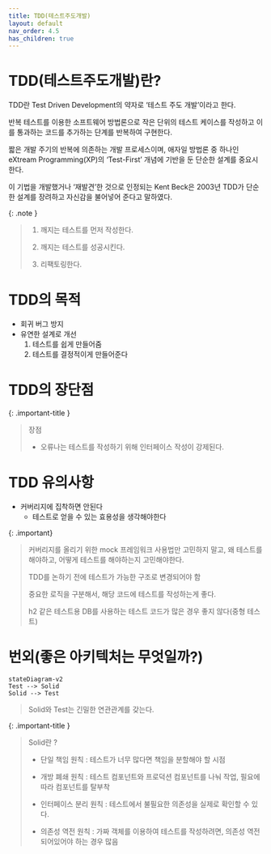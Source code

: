 ```yaml
---
title: TDD(테스트주도개발)
layout: default
nav_order: 4.5
has_children: true
---
```


# TDD(테스트주도개발)란?

TDD란 Test Driven Development의 약자로 ‘테스트 주도 개발’이라고 한다.

반복 테스트를 이용한 소프트웨어 방법론으로 작은 단위의 테스트 케이스를 작성하고 이를 통과하는 코드를 추가하는 단계를 반복하여 구현한다.

짧은 개발 주기의 반복에 의존하는 개발 프로세스이며, 애자일 방법론 중 하나인 eXtream Programming(XP)의 ‘Test-First’ 개념에 기반을 둔 단순한 설계를 중요시한다.

이 기법을 개발했거나 ‘재발견’한 것으로 인정되는 Kent Beck은 2003년 TDD가 단순한 설계를 장려하고 자신감을 불어넣어 준다고 말하였다.

{: .note }

> 1. 깨지는 테스트를 먼저 작성한다.
>
> 1. 깨지는 테스트를 성공시킨다.
>
> 1. 리팩토링한다.

# TDD의 목적

- 회귀 버그 방지
- 유연한 설계로 개선
  1. 테스트를 쉽게 만들어줌
  2. 테스트를 결정적이게 만들어준다

# TDD의 장단점

{: .important-title }

> 장점
>
> - 오류나는 테스트를 작성하기 위해 인터페이스 작성이 강제된다.

# TDD 유의사항

- 커버리지에 집착하면 안된다
  - 테스트로 얻을 수 있는 효용성을 생각해야한다

{: .important}

> 커버리지를 올리기 위한 mock 프레임워크 사용법만 고민하지 말고, 왜 테스트를 해야하고, 어떻게 테스트를 해야하는지 고민해야한다.
>
> TDD를 논하기 전에 테스트가 가능한 구조로 변경되어야 함
>
> 중요한 로직을 구분해서, 해당 코드에 테스트를 작성하는게 좋다.
>
> h2 같은 테스트용 DB를 사용하는 테스트 코드가 많은 경우 좋지 않다(중형 테스트)

# 번외(좋은 아키텍처는 무엇일까?)

```mermaid
stateDiagram-v2
Test --> Solid
Solid --> Test
```

> Solid와 Test는 긴밀한 연관관계를 갖는다.

{: .important-title }

> Solid란 ?
>
> - 단일 책임 원칙 : 테스트가 너무 많다면 책임을 분할해야 할 시점
>
> - 개방 폐쇄 원칙 : 테스트 컴포넌트와 프로덕션 컴포넌트를 나눠 작업, 필요에 따라 컴포넌트를 탈부착
>
> - 인터페이스 분리 원칙 : 테스트에서 불필요한 의존성을 실제로 확인할 수 있다.
>
> - 의존성 역전 원칙 : 가짜 객체를 이용하여 테스트를 작성하려면, 의존성 역전되어있어야 하는 경우 많음
